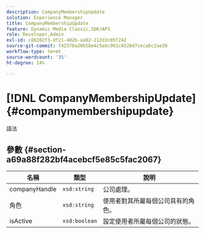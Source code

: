 ```yaml
---
description: CompanyMembershipUpdate
solution: Experience Manager
title: CompanyMembershipUpdate
feature: Dynamic Media Classic,SDK/API
role: Developer,Admin
exl-id: c88202f3-df21-4026-aa92-212d3c05f242
source-git-commit: f42378a20b58e4c5ebc961c6526d7cecabc2ae38
workflow-type: tm+mt
source-wordcount: '35'
ht-degree: 14%

---
```


# [!DNL CompanyMembershipUpdate]{#companymembershipupdate}

語法

## 參數 {#section-a69a88f282bf4acebcf5e85c5fac2067}

| 名稱 | 類型 | 說明 |
|---|---|---|
| companyHandle | `xsd:string` | 公司處理。 |
| 角色 | `xsd:string` | 使用者對其所屬每個公司具有的角色。 |
| isActive | `xsd:boolean` | 設定使用者所屬每個公司的狀態。 |
